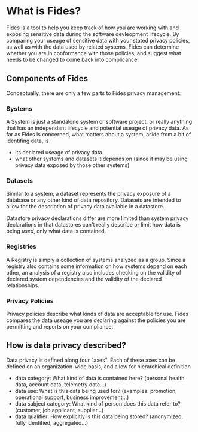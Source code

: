 # What is Fides?

Fides is a tool to help you keep track of how you are working with and exposing sensitive data during the software devleopment lifecycle. By comparing your useage of sensitive data with your stated privacy policies, as well as with the data used by related systems, Fides can determine whether you are in conformance with those policies, and suggest what needs to be changed to come back into complicance.

## Components of Fides

Conceptually, there are only a few parts to Fides privacy management:

### Systems
A System is just a standalone system or software project, or really anything that has an independant lifecycle and potential useage of privacy data. As far as Fides is concerned, what matters about a system, aside from a bit of identifing data, is

- its declared useage of privacy data
- what other systems and datasets it depends on (since it may be using privacy data exposed by those other systems)

### Datasets

Similar to a system, a dataset represents the privacy exposure of a database or any other kind of data repository. Datasets are intended to allow for the description of privacy data available in a datastore.

Datastore privacy declarations differ are more limited than system privacy declarations in that datastores can't really describe or limit how data is being _used_, only what data is contained.

### Registries
A Registry is simply a collection of systems analyzed as a group. Since a registry also contains some information on how systems depend on each other, an analysis of a registry also includes checking on the validity of declared system dependencies and the validity of the declared relationships.

### Privacy Policies
Privacy policies describe what kinds of data are acceptable for use. Fides compares the data useage you are declaring against the policies you are permitting and reports on your compliance.

## How is data privacy described?

Data privacy is defined along four "axes". Each of these axes can be defined on an organization-wide basis, and allow for hierarchical definition

-  data category: What kind of data is contained here?
	 (personal health data, account data, telemetry data...)
-  data use: What is this data being used for?
 	(examples: promotion, operational support, business improvement...)
-  data subject category: What kind of person does this data refer to?
		(customer, job applicant, supplier...)
-  data qualifier: How explicitly is this data being stored?
	 	(anonymized, fully identified, aggregated...)
